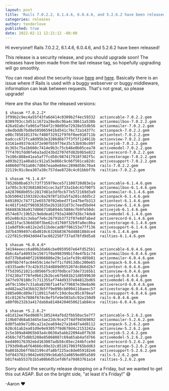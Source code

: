 ```yaml
---
layout: post
title: 'Rails 7.0.2.2, 6.1.4.6, 6.0.4.6, and 5.2.6.2 have been released!'
categories: releases
author: tenderlove
published: true
date: 2022-02-11 12:21:12 -08:00
---
```

Hi everyone!!  Rails 7.0.2.2, 6.1.4.6, 6.0.4.6, and 5.2.6.2 have been released!

This release is a security release, and you should upgrade soon!  The releases
have been made from the last release tag, so hopefully upgrading will go smoothly.

You can read about the security issue [here](https://github.com/rails/rails/security/advisories/GHSA-wh98-p28r-vrc9)
and [here](https://discuss.rubyonrails.org/t/cve-2022-23633-possible-exposure-of-information-vulnerability-in-action-pack/80016).
Basically there is an issue where if Rails is used with a buggy webserver or
buggy middleware, information can leak between requests.  That's not great, so
please upgrade!

Here are the shas for the released versions:

```
$ shasum *7.0.2.2*
3f99b2c9ec4a55f43fa6d414c0309b2f4ec59332  actioncable-7.0.2.2.gem
8309703cc3d51c1672a28edbc9ba4c30611a538b  actionmailbox-7.0.2.2.gem
426a92abcfa965af564f2c90d95e72928e55db56  actionmailer-7.0.2.2.gem
c8edbddb7bd8e505065941bd541c76c72a14377c  actionpack-7.0.2.2.gem
e08c7858101374cf408f32912f9f6f0ee918711b  actiontext-7.0.2.2.gem
badccc672fca8d95b3e3206d6b77f3f5f124911b  actionview-7.0.2.2.gem
43161e49374c63f2e90fb59f76e35c53b936c09f  activejob-7.0.2.2.gem
dc365c75a1b660c7414e9b3c75cb46e0b05cea78  activemodel-7.0.2.2.gem
77f4701fdd0fe6a3ad243bd2707dfd82b9b5e822  activerecord-7.0.2.2.gem
7e106c888e41ea5af7fcd50c987417918f302f5c  activestorage-7.0.2.2.gem
a093b231a40ab1c912a53e866c9c66f501ca82dc  activesupport-7.0.2.2.gem
44060dff61a60c7d667eaa0e84ec2898d58c70a4  rails-7.0.2.2.gem
22119c91c8ea307a38c757dae8728c4c01bbbf7b  railties-7.0.2.2.gem
```

```
$ shasum *6.1.4.6*
78526b0ba637c73f735979ece571100720d83e1a  actioncable-6.1.4.6.gem
1a705c3c92368188341cec3a3f33a1bdc41f00f5  actionmailbox-6.1.4.6.gem
a4287068b055c2817d81e3dfbcb77e572169d3a9  actionmailer-6.1.4.6.gem
b3b500421593282c8a2978f1d3a5fa201cddd5c2  actionpack-6.1.4.6.gem
b491892c747712e65578f02ebed7f1e47befb313  actiontext-6.1.4.6.gem
4c481f14d2f90383835e2b31831d73c7eed5bd44  actionview-6.1.4.6.gem
566883638a917d866718b894dc5884cfb9fe50dc  activejob-6.1.4.6.gem
d574e87c19b52c9ebdea61f93a24007d3bc74de8  activemodel-6.1.4.6.gem
052e88c62c3ebaf7e6c26791b3772f07e8dfabed  activerecord-6.1.4.6.gem
a4d21fac536dd30f3be62cd1760f32b97a0ec0ba  activestorage-6.1.4.6.gem
11a8dfb9ce812e2e511bdecad8ff86153a77f136  activesupport-6.1.4.6.gem
3d7b4399497c4bd010c6326b83676d488188dce4  rails-6.1.4.6.gem
c22f815c9943dd447ac662258f737ad78fd9d5a8  railties-6.1.4.6.gem
```

```
$ shasum *6.0.4.6*
34194eeecc6a89b2da66cbe0959507e64fd525b1  actioncable-6.0.4.6.gem
db6c4afa40933e15671f0a998399b1f4e4fb1c74  actionmailbox-6.0.4.6.gem
6d737b0a040f226966886e29c1a1efe39c485b01  actionmailer-6.0.4.6.gem
8d9f6b74fac04459c14e7eff1cfd913dbc200e65  actionpack-6.0.4.6.gem
c8335ae0cf3c42b35154d889d955207dc8b6d2b7  actiontext-6.0.4.6.gem
ff5d39521021cd0566f5c03f0dbce73de73165b1  actionview-6.0.4.6.gem
374230a7778fe9b612b2bce67b681b21d8599630  activejob-6.0.4.6.gem
347fe978180c7c711355af744d9337e04812bd65  activemodel-6.0.4.6.gem
a6f9c150e7c31aba8296f1a4fa779687e30e8a96  activerecord-6.0.4.6.gem
ed482aa2543bb323b5ff9e098cb0994110aeec57  activestorage-6.0.4.6.gem
2885e00cd89e7118911fe6fc19dc0ac05c878eaf  activesupport-6.0.4.6.gem
01c01267e7886f674c0ef5fe9e503a5c92e150d9  rails-6.0.4.6.gem
a80f0b232b3a417dab8a81484204650621ab84ce  railties-6.0.4.6.gem
```

```
$ shasum *5.2.6.2*
e81d12ee76ed0d07c105244afbd2fbb50ac5e7f7  actioncable-5.2.6.2.gem
119b07d68a83d45e3ae22dc9ce2f74df94569892  actionmailer-5.2.6.2.gem
6d0f5ab9e71d6ca21e2ea694e27a164d7a4d8112  actionpack-5.2.6.2.gem
628c61ab2ea01d9e9e93057f8d678d4c2153242a  actionview-5.2.6.2.gem
2c5e389a84065b03a4c0630a5abb22094a8f7b38  activejob-5.2.6.2.gem
4568c7d75d8b5208e85868087c69a65ab4afd766  activemodel-5.2.6.2.gem
bed409176392ebd163807adb56c05ec244bfce9d  activerecord-5.2.6.2.gem
1793d94ba6f64666c09e32c851017003f65bdd63  activestorage-5.2.6.2.gem
9a801b2b6ff6b3199cdfa8bf225ac8de059182e6  activesupport-5.2.6.2.gem
5df043782c9042e69299cb6ab52a0859ed05a589  rails-5.2.6.2.gem
b01f4ab5537b1b5a08b6d51efd6fa70d83761a14  railties-5.2.6.2.gem
```

Sorry about the security release dropping on a Friday, but we wanted to get this
out ASAP.  But on the bright side, "at least it's Friday!" 😅

-Aaron
❤️
